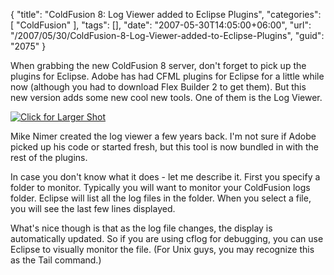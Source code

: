 {
	"title": "ColdFusion 8: Log Viewer added to Eclipse Plugins",
	"categories": [
		"ColdFusion"
	],
	"tags": [],
	"date": "2007-05-30T14:05:00+06:00",
	"url": "/2007/05/30/ColdFusion-8-Log-Viewer-added-to-Eclipse-Plugins",
	"guid": "2075"
}

When grabbing the new ColdFusion 8 server, don't forget to pick up the plugins for Eclipse. Adobe has had CFML plugins for Eclipse for a little while now (although you had to download Flex Builder 2 to get them). But this new version adds some new cool new tools. One of them is the Log Viewer.
<!--more-->
<a href="http://ray.camdenfamily.com/images/logviewer.png"><img src="http://ray.camdenfamily.com/images/logviewersmall.jpg" alt="Click for Larger Shot" title="Click for Larger Shot"></a>

Mike Nimer created the log viewer a few years back. I'm not sure if Adobe picked up his code or started fresh, but this tool is now bundled in with the rest of the plugins. 

In case you don't know what it does - let me describe it. First you specify a folder to monitor. Typically you will want to monitor your ColdFusion logs folder. Eclipse will list all the log files in the folder. When you select a file, you will see the last few lines displayed. 

What's nice though is that as the log file changes, the display is automatically updated. So if you are using cflog for debugging, you can use Eclipse to visually monitor the file. (For Unix guys, you may recognize this as the Tail command.)